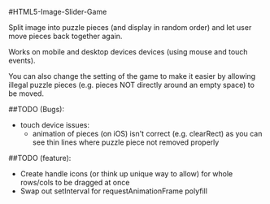 #HTML5-Image-Slider-Game

Split image into puzzle pieces (and display in random order) and let user move pieces back together again.

Works on mobile and desktop devices devices (using mouse and touch events).

You can also change the setting of the game to make it easier by allowing illegal puzzle pieces (e.g. pieces NOT directly around an empty space) to be moved.

##TODO (Bugs):
* touch device issues:
    * animation of pieces (on iOS) isn't correct (e.g. clearRect) as you can see thin lines where puzzle piece not removed properly
	
##TODO (feature):
* Create handle icons (or think up unique way to allow) for whole rows/cols to be dragged at once
* Swap out setInterval for requestAnimationFrame polyfill